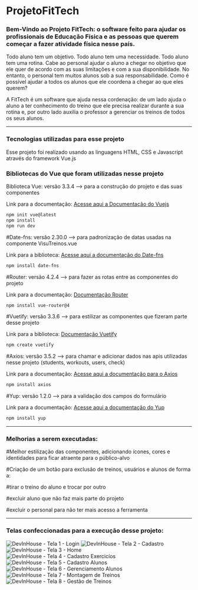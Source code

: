 # ProjetoFitTech
### Bem-Vindo ao Projeto FitTech: o software feito para ajudar os profissionais de Educação Física e as pessoas que querem começar a fazer atividade física nesse país. 
  
Todo aluno tem um objetivo. Todo aluno tem uma necessidade. Todo aluno tem uma rotina. Cabe ao personal ajudar o aluno a chegar no objetivo que ele quer de acordo com as suas limitações e
  com a sua disponibilidade. No entanto, o personal tem muitos alunos sob a sua responsabilidade. Como é possível ajudar a todos os alunos que ele coordena a chegar ao que eles querem?

A FitTech é um software que ajuda nessa cordenação: de um lado ajuda o aluno a ter conhecimento do treino que ele precisa realizar durante a sua rotina e, por outro lado auxilia o professor 
a gerenciar os treinos de todos os seus alunos.

-------

### Tecnologias utilizadas para esse projeto
Esse projeto foi realizado usando as linguagens HTML, CSS e Javascript através do framework Vue.js

### Bibliotecas do Vue que foram utilizadas nesse projeto
Biblioteca Vue: versão 3.3.4 --> para a construção do projeto e das suas componentes 

Link para a documentação: [Acesse aqui a Documentação do Vuejs](https://vuejs.org/)


```bash
npm init vue@latest
npm install
npm run dev
```

#Date-fns: versão 2.30.0 --> para padronização de datas usadas na componente VisuTreinos.vue

Link para a biblioteca: [Acesse aqui a documentação do Date-fns](https://date-fns.org/)

```bash
npm install date-fns
```

#Router: versão 4.2.4 --> para fazer as rotas entre as componentes do projeto

Link para a documentação: [Documentação Router](https://router.vuejs.org/)

```bash
npm install vue-router@4
```

#Vuetify: versão 3.3.6 --> para estilizar as componentes que fizeram parte desse projeto


Link para a biblioteca: [Documentação Vuetify](https://vuetifyjs.com/en/)


```bash
npm create vuetify
```


#Axios: versão 3.5.2 --> para chamar e adicionar dados nas apis utilizadas nesse projeto (students, workouts, users, check)

Link para a documentação: [Acesse aqui a documentação para o Axios](https://axios-http.com/ptbr/docs/intro)

```bash
npm install axios
```

#Yup: versão 1.2.0 --> para a validação dos campos do formulário

Link para a documentação: [Acesse aqui a documentação do Yup](https://www.npmjs.com/package/yup)


```bash
npm install yup
```

---------

### Melhorias a serem executadas:

#Melhor estilização das componentes, adicionando ícones, cores e identidades para ficar atraente para o público-alvo

#Criação de um botão para exclusão de treinos, usuários e alunos de forma a:

#tirar o treino do aluno e trocar por outro

#excluir aluno que não faz mais parte do projeto

#excluir o personal para não ter mais acesso a ferramenta

----------

### Telas confeccionadas para a execução desse projeto:
![DevInHouse - Tela 1 - Login](https://github.com/Guimariane/ProjetoFitTech/assets/47523514/c135aeca-1122-440d-bbcb-f0a0c89ee455)
![DevInHouse - Tela 2 - Cadastro](https://github.com/Guimariane/ProjetoFitTech/assets/47523514/52111d53-9f32-4a64-89e1-b4817c3acfab)
![DevInHouse - Tela 3 - Home](https://github.com/Guimariane/ProjetoFitTech/assets/47523514/6d6b9319-7891-495e-8e0b-dcea5b2671dc)
![DevInHouse - Tela 4 - Cadastro Exercicíos](https://github.com/Guimariane/ProjetoFitTech/assets/47523514/24cc8d73-a6dd-465c-8b74-bbec1173ac1b)
![DevInHouse - Tela 5 - Cadastro Alunos](https://github.com/Guimariane/ProjetoFitTech/assets/47523514/e1e41228-ba7f-498e-a7da-76abdffd29e2)
![DevInHouse - Tela 6 - Gerenciamento Alunos](https://github.com/Guimariane/ProjetoFitTech/assets/47523514/f1317cbf-4700-4576-8785-b507dc1419f0)
![DevInHouse - Tela 7 - Montagem de Treinos](https://github.com/Guimariane/ProjetoFitTech/assets/47523514/5437c6d4-828e-44a5-879a-94708def4445)
![DevInHouse - Tela 8 - Gestão de Treinos](https://github.com/Guimariane/ProjetoFitTech/assets/47523514/1638e42d-c76c-4a14-b71a-9c02b1f04b49)
